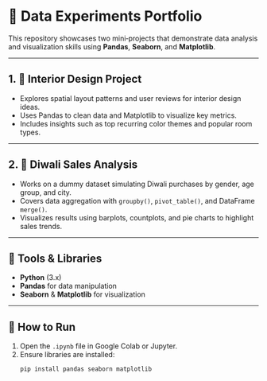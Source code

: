 # 📂 Data Experiments Portfolio

This repository showcases two mini‑projects that demonstrate data analysis and visualization skills using **Pandas**, **Seaborn**, and **Matplotlib**.

---

## 1. 🏡 Interior Design Project 
- Explores spatial layout patterns and user reviews for interior design ideas.  
- Uses Pandas to clean data and Matplotlib to visualize key metrics.  
- Includes insights such as top recurring color themes and popular room types.  

---

## 2. 🎉 Diwali Sales Analysis  
- Works on a dummy dataset simulating Diwali purchases by gender, age group, and city.  
- Covers data aggregation with `groupby()`, `pivot_table()`, and DataFrame `merge()`.  
- Visualizes results using barplots, countplots, and pie charts to highlight sales trends.

---

## 🧰 Tools & Libraries  
- **Python** (3.x)  
- **Pandas** for data manipulation  
- **Seaborn** & **Matplotlib** for visualization  

---

## 🚀 How to Run  
1. Open the `.ipynb` file in Google Colab or Jupyter.  
2. Ensure libraries are installed:  
   ```bash
   pip install pandas seaborn matplotlib
